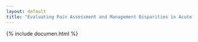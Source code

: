 ```yaml
---
layout: default
title: "Evaluating Pain Assessment and Management Disparities in Acute Pancreatitis"
---
```


{% include documen.html %}